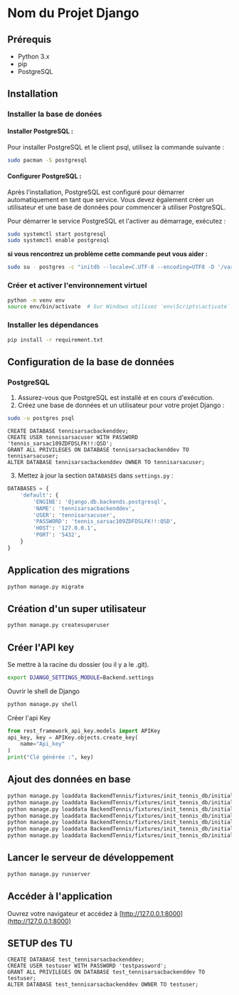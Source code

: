 
# Nom du Projet Django

## Prérequis

- Python 3.x
- pip
- PostgreSQL

## Installation
### Installer la base de donées
#### Installer PostgreSQL :

Pour installer PostgreSQL et le client psql, utilisez la commande suivante :

```bash
sudo pacman -S postgresql
```
#### Configurer PostgreSQL :

Après l'installation, PostgreSQL est configuré pour démarrer automatiquement en tant que service.
Vous devez également créer un utilisateur et une base de données pour commencer à utiliser PostgreSQL.



Pour démarrer le service PostgreSQL et l'activer au démarrage, exécutez :

```bash
sudo systemctl start postgresql
sudo systemctl enable postgresql
```
**si vous rencontrez un problème cette commande peut vous aider :**
```bash
sudo su - postgres -c "initdb --locale=C.UTF-8 --encoding=UTF8 -D '/var/lib/postgres/data'"
```

### Créer et activer l'environnement virtuel

```bash
python -m venv env
source env/bin/activate  # Sur Windows utilisez `env\Scripts\activate`
```

### Installer les dépendances

```sh
pip install -r requirement.txt
```

## Configuration de la base de données

### PostgreSQL

1. Assurez-vous que PostgreSQL est installé et en cours d'exécution.
2. Créez une base de données et un utilisateur pour votre projet Django :

```bash
sudo -u postgres psql
```
```postgresql
CREATE DATABASE tennisarsacbackenddev;
CREATE USER tennisarsacuser WITH PASSWORD 'tennis_sarsac109ZDFDSLFK!!:QSD';
GRANT ALL PRIVILEGES ON DATABASE tennisarsacbackenddev TO tennisarsacuser;
ALTER DATABASE tennisarsacbackenddev OWNER TO tennisarsacuser;

````

3. Mettez à jour la section `DATABASES` dans `settings.py` :

```python
DATABASES = {
    'default': {
        'ENGINE': 'django.db.backends.postgresql',
        'NAME': 'tennisarsacbackenddev',
        'USER': 'tennisarsacuser',
        'PASSWORD': 'tennis_sarsac109ZDFDSLFK!!:QSD',
        'HOST': '127.0.0.1',
        'PORT': '5432',
    }
}
```

## Application des migrations

```sh
python manage.py migrate
```

## Création d'un super utilisateur

```sh
python manage.py createsuperuser
```
## Créer l'API key
Se mettre à la racine du dossier (ou il y a le .git).
```bash
export DJANGO_SETTINGS_MODULE=Backend.settings
```
Ouvrir le shell de Django
```bash
python manage.py shell
```
Créer l'api Key
```python
from rest_framework_api_key.models import APIKey
api_key, key = APIKey.objects.create_key(
    name="Api_key"
)
print("Clé générée :", key)
```

## Ajout des données en base
```bash
python manage.py loaddata BackendTennis/fixtures/init_tennis_db/initial_images.json
python manage.py loaddata BackendTennis/fixtures/init_tennis_db/initial_routes.json
python manage.py loaddata BackendTennis/fixtures/init_tennis_db/initial_renders_navigation_items.json
python manage.py loaddata BackendTennis/fixtures/init_tennis_db/initial_home_pages.json
python manage.py loaddata BackendTennis/fixtures/init_tennis_db/initial_navigation_bars.json
python manage.py loaddata BackendTennis/fixtures/init_tennis_db/initial_pricings.json
python manage.py loaddata BackendTennis/fixtures/init_tennis_db/initial_training.json

```


## Lancer le serveur de développement

```sh
python manage.py runserver
```

## Accéder à l'application

Ouvrez votre navigateur et accédez à [http://127.0.0.1:8000](http://127.0.0.1:8000)

## SETUP des TU
```postgresql
CREATE DATABASE test_tennisarsacbackenddev;
CREATE USER testuser WITH PASSWORD 'testpassword';
GRANT ALL PRIVILEGES ON DATABASE test_tennisarsacbackenddev TO testuser;
ALTER DATABASE test_tennisarsacbackenddev OWNER TO testuser;
```